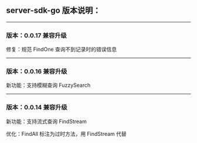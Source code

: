 ## server-sdk-go 版本说明：


-------
### 版本：0.0.17 兼容升级
修复：规范 FindOne 查询不到记录时的错误信息

-------
### 版本：0.0.16 兼容升级
新功能：支持模糊查询 FuzzySearch

-------
### 版本：0.0.14 兼容升级
新功能：支持流式查询 FindStream

优化：FindAll 标注为过时方法，用 FindStream 代替
